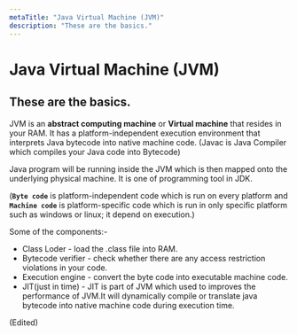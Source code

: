 ```yaml
---
metaTitle: "Java Virtual Machine (JVM)"
description: "These are the basics."
---
```


# Java Virtual Machine (JVM)




## These are the basics.


JVM is an **abstract computing machine** or **Virtual machine** that resides in your RAM.
It has a platform-independent execution environment that interprets Java bytecode into native machine code. (Javac is Java Compiler which compiles your Java code into Bytecode)

Java program will be running inside the JVM which is then mapped onto the underlying physical machine. It is one of programming tool in JDK.

(**`Byte code`** is platform-independent code which is run on every platform and
**`Machine code`** is platform-specific code which is run in only specific platform such as windows or linux; it depend on execution.)

Some of the components:-

- Class Loder - load the .class file into RAM.
- Bytecode verifier - check whether there are any access restriction violations in your code.
- Execution engine - convert the byte code into executable machine code.
- JIT(just in time) - JIT is part of JVM which used to improves the performance of JVM.It will dynamically compile or translate java bytecode into native machine code during execution time.

(Edited)

